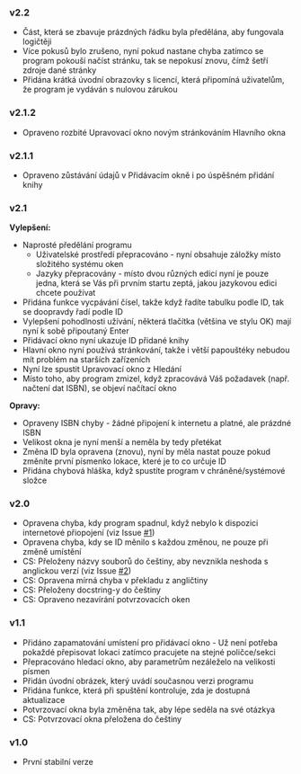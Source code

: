 ### v2.2
- Část, která se zbavuje prázdných řádku byla předělána, aby fungovala logičtěji
- Více pokusů bylo zrušeno, nyní pokud nastane chyba zatímco se program pokouší načíst stránku, tak se nepokusí znovu, čímž šetří zdroje dané stránky
- Přidána krátká úvodní obrazovky s licencí, která připomíná uživatelům, že program je vydáván s nulovou zárukou

### v2.1.2
- Opraveno rozbité Upravovací okno novým stránkováním Hlavního okna

### v2.1.1
- Opraveno zůstávání údajů v Přidávacím okně i po úspěšném přidání knihy

### v2.1

**Vylepšení:**

- Naprosté předělání programu
  - Uživatelské prostředí přepracováno - nyní obsahuje záložky místo složitého systému oken
  - Jazyky přepracovány - místo dvou různých edicí nyní je pouze jedna, která se Vás při prvním startu zeptá, jakou jazykovou edici chcete používat
- Přidána funkce vycpávání čísel, takže když řadíte tabulku podle ID, tak se doopravdy řadí podle ID
- Vylepšení pohodlnosti užívání, některá tlačítka (většina ve stylu OK) mají nyní k sobě připoutaný Enter
- Přidávací okno nyní ukazuje ID přidané knihy
- Hlavní okno nyní používá stránkování, takže i větší papouštéky nebudou mít problém na starších zařízeních
- Nyní lze spustit Upravovací okno z Hledání
- Místo toho, aby program zmizel, když zpracovává Váš požadavek (např. načtení dat ISBN), se objeví načítací okno

**Opravy:**

- Opraveny ISBN chyby - žádné připojení k internetu a platné, ale prázdné ISBN
- Velikost okna je nyní menší a neměla by tedy přetékat
- Změna ID byla opravena (znovu), nyní by měla nastat pouze pokud změníte první písmenko lokace, které je to co určuje ID
- Přidána chybová hláška, když spustíte program v chráněné/systémové složce

### v2.0

- Opravena chyba, kdy program spadnul, když nebylo k dispozici internetové přiopojení (viz Issue [#1](https://github.com/FTEdianiaK/library-parrotex/issues/1))
- Opravena chyba, kdy se ID měnilo s každou změnou, ne pouze při změně umístění
- CS: Přeloženy názvy souborů do češtiny, aby nevznikla neshoda s anglickou verzí (viz Issue [#2](https://github.com/FTEdianiaK/library-parrotex/issues/2))
- CS: Opravena mírná chyba v překladu z angličtiny
- CS: Přeloženy docstring-y do češtiny
- CS: Opraveno nezavírání potvrzovacích oken

### v1.1

- Přidáno zapamatování umístení pro přidávací okno - Už není potřeba pokaždé přepisovat lokaci zatímco pracujete na stejné poličce/sekci
- Přepracováno hledací okno, aby parametrům nezáleželo na velikosti písmen
- Přidán úvodní obrázek, který uvádí současnou verzi programu
- Přidána funkce, která při spuštění kontroluje, zda je dostupná aktualizace
- Potvrzovací okna byla změněna tak, aby lépe seděla na své otázkya
- CS: Potvrzovací okna přeložena do češtiny

### v1.0

- První stabilní verze
